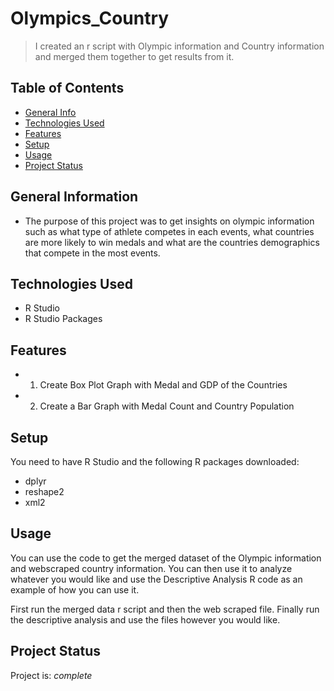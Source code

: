 # Olympics_Country
> I created an r script with Olympic information and Country information and merged them together to get results from it.

## Table of Contents
* [General Info](#general-information)
* [Technologies Used](#technologies-used)
* [Features](#features)
* [Setup](#setup)
* [Usage](#usage)
* [Project Status](#project-status)
<!-- * [License](#license) -->


## General Information
- The purpose of this project was to get insights on olympic information such as what type  of athlete competes in each events, what countries are more likely to win medals and what are the countries demographics that compete in the most events.

## Technologies Used
- R Studio
- R Studio Packages


## Features
- 1. Create Box Plot Graph with Medal and GDP of the Countries
- 2. Create a Bar Graph with Medal Count and Country Population


## Setup
You need to have R Studio and the following R packages downloaded:
- dplyr
- reshape2
- xml2


## Usage
You can use the code to get the merged dataset of the Olympic information and webscraped country information. You can then use it to analyze whatever you would like and use the Descriptive Analysis R code as an example of how you can use it. 

First run the merged data r script and then the web scraped file. Finally run the descriptive analysis and use the files however you would like. 


## Project Status
Project is: _complete_


